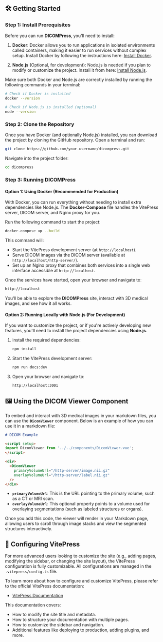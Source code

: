 ## 🛠 Getting Started

### Step 1: Install Prerequisites

Before you can run **DICOMPress**, you'll need to install:

1. **Docker**: Docker allows you to run applications in isolated environments called containers, making it easier to run services without complex setup. Install Docker by following the instructions here: [Install Docker](https://www.docker.com/get-started).

2. **Node.js** (Optional, for development): Node.js is needed if you plan to modify or customize the project. Install it from here: [Install Node.js](https://nodejs.org/).

Make sure both Docker and Node.js are correctly installed by running the following commands in your terminal:

```bash
# Check if Docker is installed
docker --version
 
# Check if Node.js is installed (optional)
node --version
```

### Step 2: Clone the Repository

Once you have Docker (and optionally Node.js) installed, you can download the project by cloning the GitHub repository. Open a terminal and run:

```bash
git clone https://github.com/your-username/dicompress.git
```

Navigate into the project folder:

```bash
cd dicompress
```

### Step 3: Running DICOMPress

#### Option 1: Using Docker (Recommended for Production)

With Docker, you can run everything without needing to install extra dependencies like Node.js. The **Docker-Compose** file handles the VitePress server, DICOM server, and Nginx proxy for you.

Run the following command to start the project:

```bash
docker-compose up --build
```

This command will:
- Start the VitePress development server (at `http://localhost`).
- Serve DICOM images via the DICOM server (available at `http://localhost/http-server/`).
- Set up an Nginx proxy that combines both services into a single web interface accessible at `http://localhost`.

Once the services have started, open your browser and navigate to:

```bash
http://localhost
```

You'll be able to explore the **DICOMPress** site, interact with 3D medical images, and see how it all works.

#### Option 2: Running Locally with Node.js (For Development)

If you want to customize the project, or if you're actively developing new features, you'll need to install the project dependencies using **Node.js**.

1. Install the required dependencies:

   ```bash
   npm install
   ```

2. Start the VitePress development server:

   ```bash
   npm run docs:dev
   ```

3. Open your browser and navigate to:

   ```bash
   http://localhost:3001
   ```

## 🖼 Using the DICOM Viewer Component

To embed and interact with 3D medical images in your markdown files, you can use the **`DicomViewer`** component. Below is an example of how you can use it in a markdown file:

```markdown
# DICOM Example

<script setup>
import DicomViewer from '../../components/DicomViewer.vue';
</script>

<div>
  <DicomViewer
    primaryVolumeUrl="/http-server/image.nii.gz"
    overlayVolumeUrl="/http-server/label.nii.gz"
  />
</div>
```

- **`primaryVolumeUrl`**: This is the URL pointing to the primary volume, such as a CT or MRI scan.
- **`overlayVolumeUrl`**: This optional property points to a volume used for overlaying segmentations (such as labeled structures or organs).

Once you add this code, the viewer will render in your Markdown page, allowing users to scroll through image stacks and view the segmented structures interactively.

## 🔧 Configuring VitePress

For more advanced users looking to customize the site (e.g., adding pages, modifying the sidebar, or changing the site layout), the VitePress configuration is fully customizable. All configurations are managed in the `.vitepress/config.ts` file.

To learn more about how to configure and customize VitePress, please refer to the official VitePress documentation:

- [VitePress Documentation](https://vitepress.vuejs.org/)

This documentation covers:
- How to modify the site title and metadata.
- How to structure your documentation with multiple pages.
- How to customize the sidebar and navigation.
- Additional features like deploying to production, adding plugins, and more.

